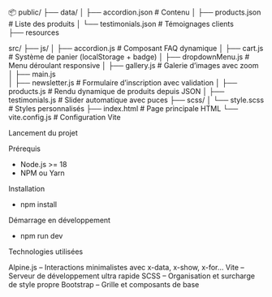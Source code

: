 <!-- Structure du projet -->

📦 public/
├── data/
│ ├── accordion.json # Contenu
│ ├── products.json # Liste des produits
│ └── testimonials.json # Témoignages clients  
├── resources

src/
├── js/
│ ├── accordion.js # Composant FAQ dynamique
│ ├── cart.js # Système de panier (localStorage + badge)
│ ├── dropdownMenu.js # Menu déroulant responsive
│ ├── gallery.js # Galerie d’images avec zoom
│ ├── main.js  
│ ├── newsletter.js # Formulaire d’inscription avec validation
│ ├── products.js # Rendu dynamique de produits depuis JSON
│ ├── testimonials.js # Slider automatique avec puces
├── scss/
│ └── style.scss # Styles personnalisés
├── index.html # Page principale HTML
└── vite.config.js # Configuration Vite

Lancement du projet

Prérequis

- Node.js >= 18
- NPM ou Yarn

Installation

- npm install

Démarrage en développement

- npm run dev

Technologies utilisées

Alpine.js – Interactions minimalistes avec x-data, x-show, x-for…
Vite – Serveur de développement ultra rapide
SCSS – Organisation et surcharge de style propre
Bootstrap – Grille et composants de base
